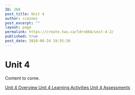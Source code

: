 ```yaml
---
ID: 268
post_title: Unit 4
author: ccaines
post_excerpt: ""
layout: page
permalink: https://create.twu.ca/ldrs664/unit-4-2/
published: true
post_date: 2018-08-24 19:55:26
---
```

<!--themify_builder_static--><h1>Unit 4<br/></h1>
 <p>Content to come.</p>
 
 <a href="https://create.twu.ca/ldrs627-su18/unit-4-overview/"> Unit 4 Overview </a> <a href="https://create.twu.ca/ldrs627-su18/unit-4-learning-activities/"> Unit 4 Learning Activities </a> <a href="https://create.twu.ca/ldrs627-su18/unit-4-topic-1/"> Unit 4 Assessments </a><!--/themify_builder_static-->
